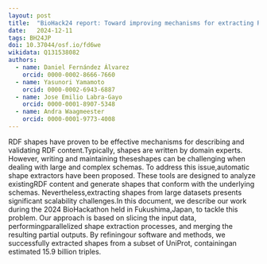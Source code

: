 ```yaml
---
layout: post
title:  "BioHack24 report: Toward improving mechanisms for extracting RDF shapes from large inputs"
date:   2024-12-11
tags: BH24JP
doi: 10.37044/osf.io/fd6we
wikidata: Q131538082
authors:
  - name: Daniel Fernández Álvarez
    orcid: 0000-0002-8666-7660
  - name: Yasunori Yamamoto
    orcid: 0000-0002-6943-6887
  - name: Jose Emilio Labra-Gayo
    orcid: 0000-0001-8907-5348
  - name: Andra Waagmeester
    orcid: 0000-0001-9773-4008
---
```


RDF shapes have proven to be effective mechanisms for describing and validating RDF content.Typically, shapes are written by domain experts. However, writing and maintaining theseshapes can be challenging when dealing with large and complex schemas. To address this issue,automatic shape extractors have been proposed. These tools are designed to analyze existingRDF content and generate shapes that conform with the underlying schemas. Nevertheless,extracting shapes from large datasets presents significant scalability challenges.In this document, we describe our work during the 2024 BioHackathon held in Fukushima,Japan, to tackle this problem. Our approach is based on slicing the input data, performingparallelized shape extraction processes, and merging the resulting partial outputs. By refiningour software and methods, we successfully extracted shapes from a subset of UniProt, containingan estimated 15.9 billion triples.

